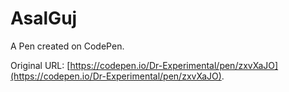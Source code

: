 # AsalGuj

A Pen created on CodePen.

Original URL: [https://codepen.io/Dr-Experimental/pen/zxvXaJO](https://codepen.io/Dr-Experimental/pen/zxvXaJO).

